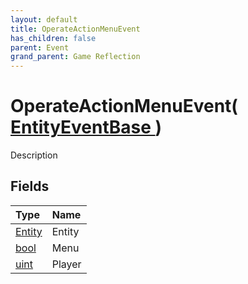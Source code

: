 ```yaml
---
layout: default
title: OperateActionMenuEvent
has_children: false
parent: Event
grand_parent: Game Reflection
---
```

# OperateActionMenuEvent( [ EntityEventBase ](/riftbreaker-wiki/docs/game-reflection/events/entity_event_base/) )
Description 

## Fields

| Type | Name |
|:----------|:--------------|
| [Entity](/riftbreaker-wiki/docs/game-reflection/classes/entity/) | Entity |
| [bool](/riftbreaker-wiki/docs/game-reflection/components/bool/) | Menu |
| [uint](/riftbreaker-wiki/docs/game-reflection/components/uint/) | Player |

